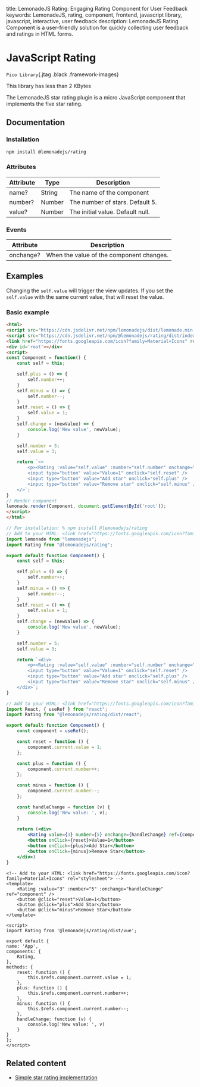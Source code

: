 title: LemonadeJS Rating: Engaging Rating Component for User Feedback
keywords: LemonadeJS, rating, component, frontend, javascript library, javascript, interactive, user feedback
description: LemonadeJS Rating Component is a user-friendly solution for quickly collecting user feedback and ratings in HTML forms.

JavaScript Rating
======
`Pico Library`{.jtag .black .framework-images}

This library has less than 2 KBytes  
  
The LemonadeJS star rating plugin is a micro JavaScript component that implements the five star rating.  

Documentation
-------------

### Installation

```bash
npm install @lemonadejs/rating
```

### Attributes

| Attribute | Type | Description |
| --- | --- | --- |
| name? | String | The name of the component |
| number? | Number | The number of stars. Default 5. |
| value? | Number | The initial value. Default null. |

### Events

| Attribute | Description |
| --- | --- |
| onchange? | When the value of the component changes. |


Examples
--------

Changing the `self.value` will trigger the view updates. If you set the `self.value` with the same current value, that will reset the value.  
  
### Basic example

```html
<html>
<script src="https://cdn.jsdelivr.net/npm/lemonadejs/dist/lemonade.min.js"></script>
<script src="https://cdn.jsdelivr.net/npm/@lemonadejs/rating/dist/index.min.js"></script>
<link href="https://fonts.googleapis.com/icon?family=Material+Icons" rel="stylesheet">
<div id='root'></div>
<script>
const Component = function() {
    const self = this;

    self.plus = () => {
        self.number++;
    }
    self.minus = () => {
        self.number--;
    }
    self.reset = () => {
        self.value = 1;
    }
    self.change = (newValue) => {
        console.log('New value', newValue);
    }

    self.number = 5;
    self.value = 3;

    return `<>
        <p><Rating :value="self.value" :number="self.number" onchange="self.change" /></p>
        <input type="button" value="Value=1" onclick="self.reset" />
        <input type="button" value="Add star" onclick="self.plus" />
        <input type="button" value="Remove star" onclick="self.minus" />
    </>`;
}
// Render component
lemonade.render(Component, document.getElementById('root'));
</script>
</html>
```
```javascript
// For installation: % npm install @lemonadejs/rating
// Add to your HTML: <link href="https://fonts.googleapis.com/icon?family=Material+Icons" rel="stylesheet">
import lemonade from "lemonadejs";
import Rating from "@lemonadejs/rating";

export default function Component() {
    const self = this;

    self.plus = () => {
        self.number++;
    }
    self.minus = () => {
        self.number--;
    }
    self.reset = () => {
        self.value = 1;
    }
    self.change = (newValue) => {
        console.log('New value', newValue);
    }

    self.number = 5;
    self.value = 3;

    return `<div>
        <p><Rating :value="self.value" :number="self.number" onchange="self.change" /></p>
        <input type="button" value="Value=1" onclick="self.reset" />
        <input type="button" value="Add star" onclick="self.plus" />
        <input type="button" value="Remove star" onclick="self.minus" />
    </div>`;
}
```
```jsx
// Add to your HTML: <link href="https://fonts.googleapis.com/icon?family=Material+Icons" rel="stylesheet">
import React, { useRef } from "react";
import Rating from "@lemonadejs/rating/dist/react";

export default function Component() {
    const component = useRef();

    const reset = function () {
        component.current.value = 1;
    };

    const plus = function () {
        component.current.number++;
    };

    const minus = function () {
        component.current.number--;
    };

    const handleChange = function (v) {
        console.log('New value: ', v);
    }
    
    return (<div>
        <Rating value={3} number={5} onchange={handleChange} ref={component} />
        <button onClick={reset}>Value=1</button>
        <button onClick={plus}>Add Star</button>
        <button onClick={minus}>Remove Star</button>
    </div>)
}
```
```vue
<!-- Add to your HTML: <link href="https://fonts.googleapis.com/icon?family=Material+Icons" rel="stylesheet"> -->
<template>
    <Rating :value="3" :number="5" :onchange="handleChange" ref="component" />
    <button @click="reset">Value=1</button>
    <button @click="plus">Add Star</button>
    <button @click="minus">Remove Star</button>
</template>

<script>
import Rating from '@lemonadejs/rating/dist/vue';

export default {
name: 'App',
components: {
    Rating,
},
methods: {
    reset: function () {
        this.$refs.component.current.value = 1;
    },
    plus: function () {
        this.$refs.component.current.number++;
    },
    minus: function () {
        this.$refs.component.current.number--;
    },
    handleChange: function (v) {
        console.log('New value: ', v)
    }
}
};
</script>
```

Related content
---------------

*   [Simple star rating implementation](/docs/examples/rating)
